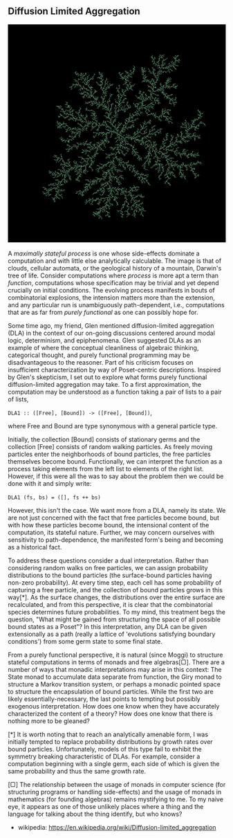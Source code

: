 ## Diffusion Limited Aggregation ##

![alt text](images/diffusionLimitedAggregate.png "diffusion limited aggregate")

A *maximally stateful process* is one whose side-effects dominate a computation
and with little else analytically calculable. The image is that of clouds,
cellular automata, or the geological history of a mountain, Darwin's tree of life.
Consider computations where *process* is more apt a term than *function*,
computations whose specification may be trivial and yet depend crucially on
initial conditions. The evolving process manifests in bouts of combinatorial
explosions, the intension matters more than the extension, and any particular
run is unambiguously path-dependent, i.e., computations that are as far from
*purely functional* as one can possibly hope for.

Some time ago, my friend, Glen mentioned diffusion-limited aggregation
(DLA) in the context of our on-going discussions centered around modal
logic, determinism, and epiphenomena. Glen suggested DLAs as an example
of where the conceptual cleanliness of algebraic thinking, categorical
thought, and purely functional programming may be disadvantageous to the
reasoner. Part of his criticism focuses on insufficient characterization
by way of Poset-centric descriptions. Inspired by Glen's skepticism, I
set out to explore what forms purely functional diffusion-limited
aggregation may take. To a first approximation, the computation may
be understood as a function taking a pair of lists to a pair of lists,

`DLA1 :: ([Free], [Bound]) -> ([Free], [Bound])`,

where Free and Bound are type synonymous with a general particle type.

Initially, the collection [Bound] consists of stationary germs and the
collection [Free] consists of random walking particles. As freely moving
particles enter the neighborhoods of bound particles, the free particles
themselves become bound. Functionally, we can interpret the function as a
process taking elements from the left list to elements of the right list.
However, if this were all the was to say about the problem then we could
be done with it and simply write:


`DLA1 (fs, bs) = ([], fs ++ bs)`


However, this isn't the case. We want more from a DLA, namely its state.
We are not just concerned with the fact that free particles become bound,
but with how these particles become bound, the intensional content of the
computation, its stateful nature. Further, we may concern ourselves with
sensitivity to path-dependence, the manifested form's being and becoming
as a historical fact.


To address these questions consider a dual interpretation. Rather than
considering random walks on free particles, we can assign probability
distributions to the bound particles (the surface-bound particles having
non-zero probability). At every time step, each cell has some probability
of capturing a free particle, and the collection of bound particles
grows in this way[\*]. As the surface changes, the distributions over the
entire surface are recalculated, and from this perspective, it is clear
that the combinatorial species determines future probabilities. To my
mind, this treatment begs the question, "What might be gained from
structuring the space of all possible bound states as a Poset"? In this
interpretation, any DLA can be given extensionally as a path (really a
lattice of 'evolutions satisfying boundary conditions') from some germ
state to some final state.


From a purely functional perspective, it is natural (since Moggi) to
structure stateful computations in terms of monads and free algebras[▢].
There are a number of ways that monadic interpretations may arise in
this context: The State monad to accumulate data separate from function,
the Giry monad to structure a Markov transition system, or perhaps a
monadic pointed space to structure the encapsulation of bound particles.
While the first two are likely essentially-necessary, the last points to
tempting but possibly exogenous interpretation. How does one know when
they have accurately characterized the content of a theory? How does one
know that there is nothing more to be gleaned?

[\*] It is worth noting that to reach an analytically amenable form, I
was initially tempted to replace probability distributions by growth
rates over bound particles. Unfortunately, models of this type fail to
exhibit the symmetry breaking characteristic of DLAs. For example,
consider a computation beginning with a single germ, each side of which
is given the same probability and thus the same growth rate.


[▢] The relationship between the usage of monads in computer science
(for structuring programs or handling side-effects) and the usage of
monads in mathematics (for founding algebras) remains mystifying to me.
To my naive eye, it appears as one of those unlikely places where a thing
and the language for talking about the thing identify, but who knows?


- wikipedia: https://en.wikipedia.org/wiki/Diffusion-limited_aggregation